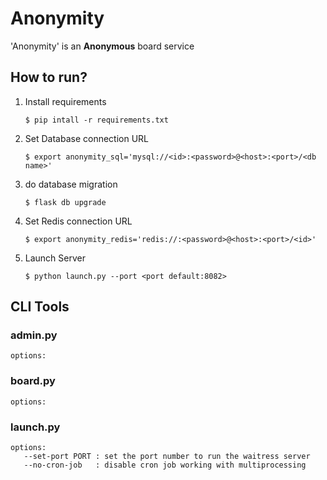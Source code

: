 # Anonymity
'Anonymity' is an **Anonymous** board service

## How to run?
1. Install requirements
   ```
   $ pip intall -r requirements.txt
   ```
2. Set Database connection URL
   ```
   $ export anonymity_sql='mysql://<id>:<password>@<host>:<port>/<db name>'
   ```
3. do database migration
   ```
   $ flask db upgrade
   ```
4. Set Redis connection URL
   ```
   $ export anonymity_redis='redis://:<password>@<host>:<port>/<id>'
   ```
4. Launch Server
   ```
   $ python launch.py --port <port default:8082>
   ```

## CLI Tools
### admin.py
```
options:
```

### board.py
```
options:
```

### launch.py
```
options:
   --set-port PORT : set the port number to run the waitress server
   --no-cron-job   : disable cron job working with multiprocessing 
```